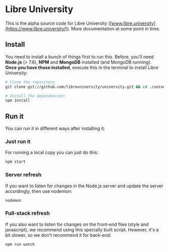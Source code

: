 # Libre University

This is the alpha source code for Libre University ([www.libre.university](https://www.libre.university/)). More documentation at some point in time.


## Install

You need to install a bunch of things first to run this. Before, you'll need **Node.js** (> 7.6), **NPM** and **MongoDB** installed (and MongoDB running). **Once you have those installed**, execute this in the terminal to install Libre University:

```bash
# Clone the repository  
git clone git://github.com/libreuniversity/university.git && cd ./university

# Install the dependencies:
npm install
```



## Run it

You can run it in different ways after installing it:

### Just run it

For running a local copy you can just do this:

```bash
npm start
```

### Server refresh

If you want to listen for changes in the Node.js server and update the server accordingly, then use nodemon:

```bash
nodemon
```

### Full-stack refresh

If you also want to listen for changes on the front-end files (style and javascript), we recommend using this specially built script. However, it's a bit slower, so we don't recommend it for back-end:

```bash
npm run watch
```
